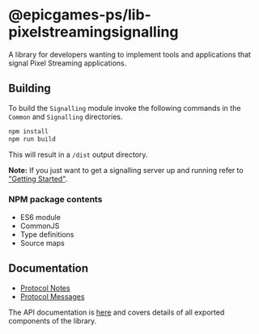
# @epicgames-ps/lib-pixelstreamingsignalling

A library for developers wanting to implement tools and applications that signal Pixel Streaming applications.

## Building

To build the `Signalling` module invoke the following commands in the `Common` and `Signalling` directories.

```bash
npm install
npm run build
```

This will result in a `/dist` output directory.

**Note:** If you just want to get a signalling server up and running refer to ["Getting Started"](https://github.com/EpicGamesExt/PixelStreamingInfrastructure?tab=readme-ov-file#getting-started).

### NPM package contents
- ES6 module
- CommonJS
- Type definitions
- Source maps

## Documentation

- [Protocol Notes](https://github.com/EpicGamesExt/PixelStreamingInfrastructure/blob/master/Common/docs/Protocol.md)
- [Protocol Messages](https://github.com/EpicGamesExt/PixelStreamingInfrastructure/blob/master/Common/docs/messages.md)

The API documentation is [here](https://github.com/EpicGamesExt/PixelStreamingInfrastructure/tree/master/Signalling/docs) and covers details of all exported components of the library.


